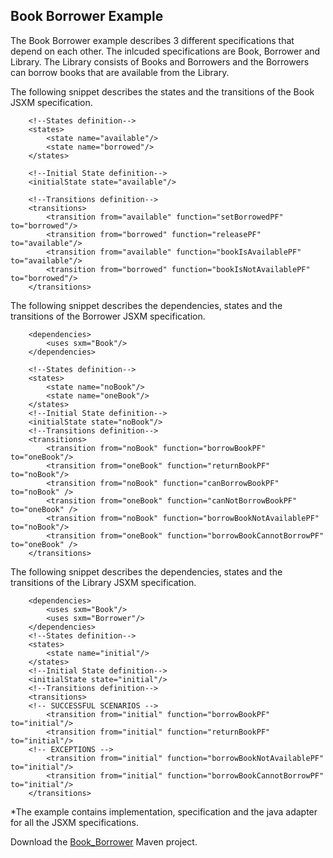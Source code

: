 ## Book Borrower Example

The Book Borrower example describes 3 different specifications that depend on each other.
The inlcuded specifications are Book, Borrower and Library. The Library consists of
Books and Borrowers and the Borrowers can borrow books that are available from the Library.

The following snippet describes the states and the transitions of the Book JSXM specification.

```
    <!--States definition-->
    <states>
        <state name="available"/>
        <state name="borrowed"/>
    </states>

    <!--Initial State definition-->
    <initialState state="available"/>

    <!--Transitions definition-->
    <transitions>
        <transition from="available" function="setBorrowedPF" to="borrowed"/>
        <transition from="borrowed" function="releasePF" to="available"/>
        <transition from="available" function="bookIsAvailablePF" to="available"/>
        <transition from="borrowed" function="bookIsNotAvailablePF" to="borrowed"/>
    </transitions>
```

The following snippet describes the dependencies, states and the transitions of the Borrower JSXM specification.

```
    <dependencies>
        <uses sxm="Book"/>
    </dependencies>

    <!--States definition-->
    <states>
        <state name="noBook"/>
        <state name="oneBook"/>
    </states>
    <!--Initial State definition-->
    <initialState state="noBook"/>
    <!--Transitions definition-->
    <transitions>
        <transition from="noBook" function="borrowBookPF" to="oneBook"/>
        <transition from="oneBook" function="returnBookPF" to="noBook"/>
        <transition from="noBook" function="canBorrowBookPF" to="noBook" />
        <transition from="oneBook" function="canNotBorrowBookPF" to="oneBook" />
        <transition from="noBook" function="borrowBookNotAvailablePF" to="noBook"/>
        <transition from="oneBook" function="borrowBookCannotBorrowPF" to="oneBook" />
    </transitions>
```

The following snippet describes the dependencies, states and the transitions of the Library JSXM specification.

```
    <dependencies>
        <uses sxm="Book"/>
        <uses sxm="Borrower"/>
    </dependencies>
    <!--States definition-->
    <states>
        <state name="initial"/>
    </states>
    <!--Initial State definition-->
    <initialState state="initial"/>
    <!--Transitions definition-->
    <transitions>
    <!-- SUCCESSFUL SCENARIOS -->
        <transition from="initial" function="borrowBookPF" to="initial"/>
        <transition from="initial" function="returnBookPF" to="initial"/>
    <!-- EXCEPTIONS -->
        <transition from="initial" function="borrowBookNotAvailablePF" to="initial"/>
        <transition from="initial" function="borrowBookCannotBorrowPF" to="initial"/>
    </transitions>
```

*The example contains implementation, specification and the java adapter for all the JSXM specifications.

Download the <a class="btn btn-success" href="../examples-downloads/Book_Borrower.zip"> <span class="icon-download-alt icon-large" style="margin: 0px;"></span>  Book_Borrower</a> Maven project.


[1]: ../examples-downloads/Book_Borrower.zip      "Book_Borrower" 